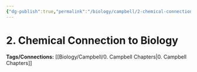 ```yaml
---
{"dg-publish":true,"permalink":"/biology/campbell/2-chemical-connection-to-biology/","dgHomeLink":true,"dgPassFrontmatter":true}
---
```


# 2. Chemical Connection to Biology
**Tags/Connections:**
[[Biology/Campbell/0. Campbell Chapters|0. Campbell Chapters]]